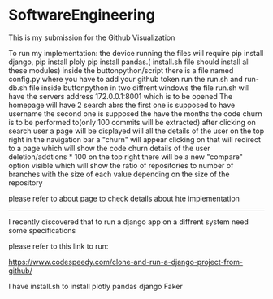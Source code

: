# SoftwareEngineering
This is my submission for the Github Visualization 


To run my implementation:
the device running the files will require pip install django, pip install ploly pip install pandas.( install.sh file should install all these modules)
inside the buttonpython/script there is a file named config.py where you have to add your github token
run the run.sh and run-db.sh file inside buttonpython in two diffrent windows
the file run.sh will have the servers address 172.0.0.1:8001 which is to be opened
The homepage will have 2 search abrs the first one is supposed to have username the second one is supposed the have the months the code churn is to be performed to(only 100 commits will be extracted)
after clicking on search user a page will be displayed will all the details of the user 
on the top right in the navigation bar a "churn" will appear clicking on that will redirect to a page which will show the code churn details of the user
deletion/addtions * 100
on the top right there will be a new "compare" option visible which will show the ratio of repositories to number of branches with the size of each value depending on the size of the repository



please refer to about page to check details about hte implementation




------------------------------------------------------

I recently discovered that to run a django app on a diffrent system need some specifications 


please refer to this link to run:


https://www.codespeedy.com/clone-and-run-a-django-project-from-github/



I have install.sh to install
plotly
pandas
django
Faker

